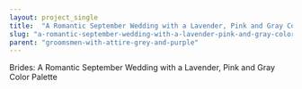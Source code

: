 ```yaml
---
layout: project_single
title:  "A Romantic September Wedding with a Lavender, Pink and Gray Color Palette"
slug: "a-romantic-september-wedding-with-a-lavender-pink-and-gray-color-palette"
parent: "groomsmen-with-attire-grey-and-purple"
---
```

Brides: A Romantic September Wedding with a Lavender, Pink and Gray Color Palette